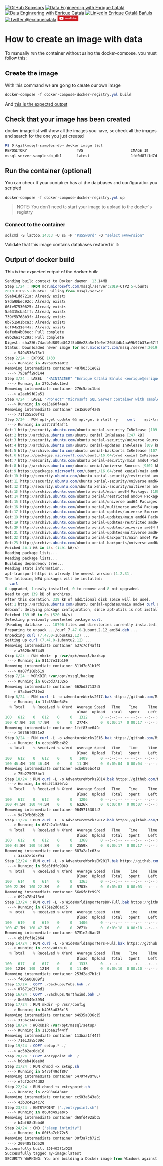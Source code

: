 <div>
    <a href="https://github.com/sponsors/enriquecatala"><img src="https://img.shields.io/badge/GitHub_Sponsors--_.svg?style=flat-square&logo=github&logoColor=EA4AAA" alt="GitHub Sponsors"></a>
    <a href="https://www.clouddataninjas.com"><img src="https://img.shields.io/website?down_color=red&down_message=down&label=clouddataninjas.com&up_color=46C018&url=https%3A%2F%2Fwww.clouddataninjas.com&style=flat-square" alt="Data Engineering with Enrique Catalá"></a>
    <a href="https://enriquecatala.com"><img src="https://img.shields.io/website?down_color=red&down_message=down&label=enriquecatala.com&up_color=46C018&url=https%3A%2F%2Fenriquecatala.com&style=flat-square" alt="Data Engineering with Enrique Catalá"></a>
    <a href="https://www.linkedin.com/in/enriquecatala"><img src="https://img.shields.io/badge/LinkedIn--_.svg?style=flat-square&logo=linkedin" alt="LinkedIn Enrique Catalá Bañuls"></a>
    <a href="https://twitter.com/enriquecatala"><img src="https://img.shields.io/twitter/follow/enriquecatala?color=blue&label=twitter&style=flat-square" alt="Twitter @enriquecatala"></a>
    <a href="https://youtube.com/enriquecatala"><img src="https://raw.githubusercontent.com/enriquecatala/enriquecatala/master/img/youtube.png" alt="Data Engineering: Canal youtube de Enrique Catalá" height=20></a>
</div>

# How to create an image with data

To manually run the container without using the docker-compose, you must follow this:

## Create the image

With this command we are going to create our own image

```powershell
docker-compose -f docker-compose-docker-registry.yml build
```

And [this is the expected output](##Output-of-docker-build)


## Check that your image has been created

docker image list will show all the images you have, so check all the images and search for the one you just created

```powershell
PS D:\git\mssql-samples-db> docker image list   
REPOSITORY                       TAG                      IMAGE ID            CREATED              SIZE
mssql-server-samplesdb_db1       latest                   1fd0d8711d7d        About a minute ago   2.06GB
```

## Run the container (optional)

You can check if your container has all the databases and configuration you scripted

```powershell
docker-compose -f docker-compose-docker-registry.yml up
```
>NOTE: You don´t need to start your image to upload to the docker´s registry

### Connect to the container 

```powershell
sqlcmd -S laptop,14333 -U sa -P 'PaSSw0rd' -Q "select @@version"
```

Validate that this image contains databases restored in it:


## Output of docker build

This is the expected output of the docker build

```powershell
Sending build context to Docker daemon  13.14MB
Step 1/24 : FROM mcr.microsoft.com/mssql/server:2019-CTP2.5-ubuntu
2019-CTP2.5-ubuntu: Pulling from mssql/server
59ab41dd721a: Already exists
57da90bec92c: Already exists
06fe57530625: Already exists
5a6315cba1ff: Already exists
739f58768b3f: Already exists
0b751601bca3: Already exists
bcf04a22644a: Already exists
6efede4b0bec: Pull complete
e9b26e17c29a: Pull complete
Digest: sha256:74adb0d809b4012f5b06e28a5e19e0ef20434db4aa99b92b37ae67f516305980
Status: Downloaded newer image for mcr.microsoft.com/mssql/server:2019-CTP2.5-ubuntu
 ---> 5494536a73c1
Step 2/24 : EXPOSE 1433
 ---> Running in 487b0351e022
Removing intermediate container 487b0351e022
 ---> 793eff29d144
Step 3/24 : LABEL  "MAINTAINER" "Enrique Catalá Bañuls <enrique@enriquecatala.com>"
 ---> Running in 276c5abc1bed
Removing intermediate container 276c5abc1bed
 ---> a2aeb9f02a51
Step 4/24 : LABEL "Project" "Microsoft SQL Server container with sample databases"
 ---> Running in ce15a60f4ae8
Removing intermediate container ce15a60f4ae8
 ---> 71f2552c0f41
Step 5/24 : RUN apt-get update && apt-get install -y    curl    apt-transport-https
 ---> Running in a37c7df4aff1
Get:1 http://security.ubuntu.com/ubuntu xenial-security InRelease [109 kB]
Get:2 http://archive.ubuntu.com/ubuntu xenial InRelease [247 kB]
Get:3 http://security.ubuntu.com/ubuntu xenial-security/universe Sources [129 kB]
Get:4 http://archive.ubuntu.com/ubuntu xenial-updates InRelease [109 kB]
Get:5 http://archive.ubuntu.com/ubuntu xenial-backports InRelease [107 kB]
Get:6 https://packages.microsoft.com/ubuntu/16.04/prod xenial InRelease [3226 B]
Get:7 http://security.ubuntu.com/ubuntu xenial-security/main amd64 Packages [827 kB]
Get:8 http://archive.ubuntu.com/ubuntu xenial/universe Sources [9802 kB]
Get:9 https://packages.microsoft.com/ubuntu/16.04/prod xenial/main amd64 Packages [92.1 kB]
Get:10 http://security.ubuntu.com/ubuntu xenial-security/restricted amd64 Packages [12.7 kB]
Get:11 http://security.ubuntu.com/ubuntu xenial-security/universe amd64 Packages [553 kB]
Get:12 http://security.ubuntu.com/ubuntu xenial-security/multiverse amd64 Packages [6113 B]
Get:13 http://archive.ubuntu.com/ubuntu xenial/main amd64 Packages [1558 kB]
Get:14 http://archive.ubuntu.com/ubuntu xenial/restricted amd64 Packages [14.1 kB]
Get:15 http://archive.ubuntu.com/ubuntu xenial/universe amd64 Packages [9827 kB]
Get:16 http://archive.ubuntu.com/ubuntu xenial/multiverse amd64 Packages [176 kB]
Get:17 http://archive.ubuntu.com/ubuntu xenial-updates/universe Sources [320 kB]
Get:18 http://archive.ubuntu.com/ubuntu xenial-updates/main amd64 Packages [1237 kB]
Get:19 http://archive.ubuntu.com/ubuntu xenial-updates/restricted amd64 Packages [13.1 kB]
Get:20 http://archive.ubuntu.com/ubuntu xenial-updates/universe amd64 Packages [965 kB]
Get:21 http://archive.ubuntu.com/ubuntu xenial-updates/multiverse amd64 Packages [19.1 kB]
Get:22 http://archive.ubuntu.com/ubuntu xenial-backports/main amd64 Packages [7942 B]
Get:23 http://archive.ubuntu.com/ubuntu xenial-backports/universe amd64 Packages [8532 B]
Fetched 26.1 MB in 17s (1491 kB/s)
Reading package lists...
Reading package lists...
Building dependency tree...
Reading state information...
apt-transport-https is already the newest version (1.2.31).
The following NEW packages will be installed:
  curl
0 upgraded, 1 newly installed, 0 to remove and 8 not upgraded.
Need to get 139 kB of archives.
After this operation, 339 kB of additional disk space will be used.
Get:1 http://archive.ubuntu.com/ubuntu xenial-updates/main amd64 curl amd64 7.47.0-1ubuntu2.12 [139 kB]
debconf: delaying package configuration, since apt-utils is not installed
Fetched 139 kB in 0s (520 kB/s)
Selecting previously unselected package curl.
(Reading database ... 10796 files and directories currently installed.)
Preparing to unpack .../curl_7.47.0-1ubuntu2.12_amd64.deb ...
Unpacking curl (7.47.0-1ubuntu2.12) ...
Setting up curl (7.47.0-1ubuntu2.12) ...
Removing intermediate container a37c7df4aff1
 ---> a7628e367445
Step 6/24 : RUN mkdir -p /var/opt/mssql/backup
 ---> Running in 811d7e31b109
Removing intermediate container 811d7e31b109
 ---> 0a07f188b519
Step 7/24 : WORKDIR /var/opt/mssql/backup
 ---> Running in 662bd37132e5
Removing intermediate container 662bd37132e5
 ---> 87a8ad9730e2
Step 8/24 : RUN curl -L -o AdventureWorks2017.bak https://github.com/Microsoft/sql-server-samples/releases/download/adventureworks/AdventureWorks2017.bak
 ---> Running in 1fcf83be649c
  % Total    % Received % Xferd  Average Speed   Time    Time     Time  Current
                                 Dload  Upload   Total   Spent    Left  Speed
100   612    0   612    0     0   1312      0 --:--:-- --:--:-- --:--:--  1310
100 47.9M  100 47.9M    0     0  2774k      0  0:00:17  0:00:17 --:--:-- 7794k
Removing intermediate container 1fcf83be649c
 ---> 16756f6851e2
Step 9/24 : RUN curl -L -o AdventureWorks2016.bak https://github.com/Microsoft/sql-server-samples/releases/download/adventureworks/AdventureWorks2016.bak
 ---> Running in ecbeb05bc492
  % Total    % Received % Xferd  Average Speed   Time    Time     Time  Current
                                 Dload  Upload   Total   Spent    Left  Speed
100   612    0   612    0     0   1409      0 --:--:-- --:--:-- --:--:--  1410
100 46.4M  100 46.4M    0     0  11.3M      0  0:00:04  0:00:04 --:--:-- 16.5M
Removing intermediate container ecbeb05bc492
 ---> 75b275955bc1
Step 10/24 : RUN curl -L -o AdventureWorks2014.bak https://github.com/Microsoft/sql-server-samples/releases/download/adventureworks/AdventureWorks2014.bak
 ---> Running in 964971530fa2
  % Total    % Received % Xferd  Average Speed   Time    Time     Time  Current
                                 Dload  Upload   Total   Spent    Left  Speed
100   612    0   612    0     0   1206      0 --:--:-- --:--:-- --:--:--  1204
100 44.5M  100 44.5M    0     0  6226k      0  0:00:07  0:00:07 --:--:-- 10.3M
Removing intermediate container 964971530fa2
 ---> 9a73fb6db22b
Step 11/24 : RUN curl -L -o AdventureWorks2012.bak https://github.com/Microsoft/sql-server-samples/releases/download/adventureworks/AdventureWorks2012.bak
 ---> Running in 687a2a1c63ba
  % Total    % Received % Xferd  Average Speed   Time    Time     Time  Current
                                 Dload  Upload   Total   Spent    Left  Speed
100   612    0   612    0     0   1368      0 --:--:-- --:--:-- --:--:--  1372
100 44.8M  100 44.8M    0     0  2559k      0  0:00:17  0:00:17 --:--:-- 7164k
Removing intermediate container 687a2a1c63ba
 ---> 34487e76cf94
Step 12/24 : RUN curl -L -o AdventureWorksDW2017.bak https://github.com/Microsoft/sql-server-samples/releases/download/adventureworks/AdventureWorksDW2017.bak
 ---> Running in 56e6fdfc9989
  % Total    % Received % Xferd  Average Speed   Time    Time     Time  Current
                                 Dload  Upload   Total   Spent    Left  Speed
100   614    0   614    0     0   1363      0 --:--:-- --:--:-- --:--:--  1364
100 22.3M  100 22.3M    0     0  5783k      0  0:00:03  0:00:03 --:--:-- 7159k
Removing intermediate container 56e6fdfc9989
 ---> 692a78b418cd
Step 13/24 : RUN curl -L -o WideWorldImportersDW-Full.bak https://github.com/Microsoft/sql-server-samples/releases/download/wide-world-importers-v1.0/WideWorldImportersDW-Full.bak
 ---> Running in 6751e2d6ac75
  % Total    % Received % Xferd  Average Speed   Time    Time     Time  Current
                                 Dload  Upload   Total   Spent    Left  Speed
100   619    0   619    0     0   1406      0 --:--:-- --:--:-- --:--:--  1410
100 47.7M  100 47.7M    0     0  2671k      0  0:00:18  0:00:18 --:--:-- 7066k
Removing intermediate container 6751e2d6ac75
 ---> eb1fcf1e2b64
Step 14/24 : RUN curl -L -o WideWorldImporters-Full.bak https://github.com/Microsoft/sql-server-samples/releases/download/wide-world-importers-v1.0/WideWorldImporters-Full.bak
 ---> Running in 253d2ad7b1d1
  % Total    % Received % Xferd  Average Speed   Time    Time     Time  Current
                                 Dload  Upload   Total   Spent    Left  Speed
100   617    0   617    0     0   1333      0 --:--:-- --:--:-- --:--:--  1332
100  121M  100  121M    0     0  11.4M      0  0:00:10  0:00:10 --:--:-- 13.7M
Removing intermediate container 253d2ad7b1d1
 ---> f405600809f1
Step 15/24 : COPY ./Backups/Pubs.bak ./
 ---> 07671e037bd1
Step 16/24 : COPY ./Backups/Northwind.bak ./
 ---> 8e65549e3954
Step 17/24 : RUN mkdir -p /usr/config
 ---> Running in b4935a036c15
Removing intermediate container b4935a036c15
 ---> 313bc14d74dd
Step 18/24 : WORKDIR /var/opt/mssql/setup/
 ---> Running in 113baa1f44ff
Removing intermediate container 113baa1f44ff
 ---> 71e13a85c09c
Step 19/24 : COPY setup.* ./
 ---> ac5b2ad0de18
Step 20/24 : COPY entrypoint.sh ./
 ---> b6deb416ee0d
Step 21/24 : RUN chmod +x setup.sh
 ---> Running in 5470f49df807
Removing intermediate container 5470f49df807
 ---> efcf2c674d02
Step 22/24 : RUN chmod +x entrypoint.sh
 ---> Running in cc903a643a0c
Removing intermediate container cc903a643a0c
 ---> 43b3c4824c7c
Step 23/24 : ENTRYPOINT ["./entrypoint.sh"]
 ---> Running in d68fd492abc5
Removing intermediate container d68fd492abc5
 ---> b4bf68c3bb46
Step 24/24 : CMD ["sleep infinity"]
 ---> Running in 00f3a7cb72c5
Removing intermediate container 00f3a7cb72c5
 ---> 209405f1d529
Successfully built 209405f1d529
Successfully tagged my-image:latest
SECURITY WARNING: You are building a Docker image from Windows against a non-Windows Docker host. All files and directories added to build context will have '-rwxr-xr-x' permissions. It is recommended to double check and reset permissions for sensitive files and directories.
```